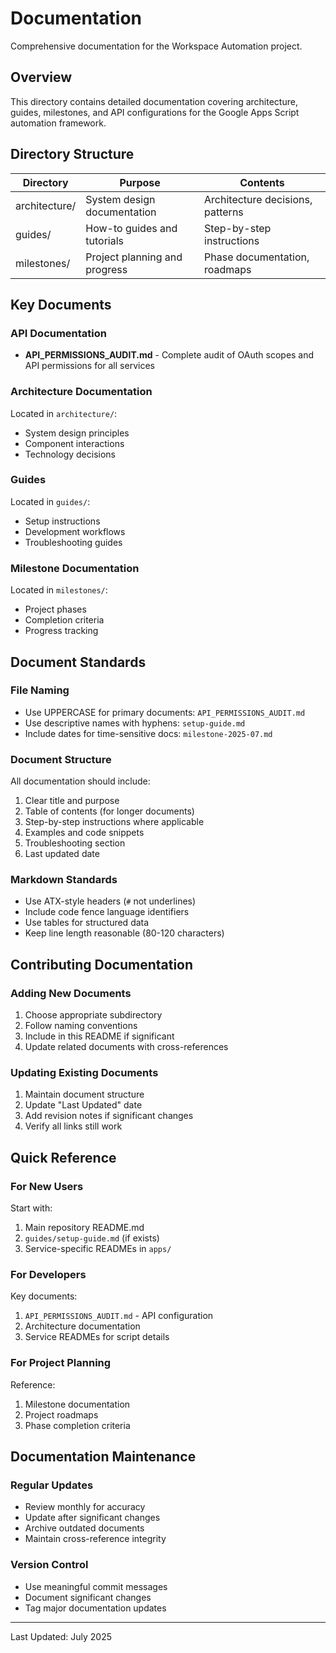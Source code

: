 # Documentation

Comprehensive documentation for the Workspace Automation project.

## Overview

This directory contains detailed documentation covering architecture, guides, milestones, and API configurations for the Google Apps Script automation framework.

## Directory Structure

| Directory | Purpose | Contents |
|-----------|---------|----------|
| architecture/ | System design documentation | Architecture decisions, patterns |
| guides/ | How-to guides and tutorials | Step-by-step instructions |
| milestones/ | Project planning and progress | Phase documentation, roadmaps |

## Key Documents

### API Documentation

- **API_PERMISSIONS_AUDIT.md** - Complete audit of OAuth scopes and API permissions for all services

### Architecture Documentation

Located in `architecture/`:
- System design principles
- Component interactions
- Technology decisions

### Guides

Located in `guides/`:
- Setup instructions
- Development workflows
- Troubleshooting guides

### Milestone Documentation

Located in `milestones/`:
- Project phases
- Completion criteria
- Progress tracking

## Document Standards

### File Naming

- Use UPPERCASE for primary documents: `API_PERMISSIONS_AUDIT.md`
- Use descriptive names with hyphens: `setup-guide.md`
- Include dates for time-sensitive docs: `milestone-2025-07.md`

### Document Structure

All documentation should include:
1. Clear title and purpose
2. Table of contents (for longer documents)
3. Step-by-step instructions where applicable
4. Examples and code snippets
5. Troubleshooting section
6. Last updated date

### Markdown Standards

- Use ATX-style headers (`#` not underlines)
- Include code fence language identifiers
- Use tables for structured data
- Keep line length reasonable (80-120 characters)

## Contributing Documentation

### Adding New Documents

1. Choose appropriate subdirectory
2. Follow naming conventions
3. Include in this README if significant
4. Update related documents with cross-references

### Updating Existing Documents

1. Maintain document structure
2. Update "Last Updated" date
3. Add revision notes if significant changes
4. Verify all links still work

## Quick Reference

### For New Users

Start with:
1. Main repository README.md
2. `guides/setup-guide.md` (if exists)
3. Service-specific READMEs in `apps/`

### For Developers

Key documents:
1. `API_PERMISSIONS_AUDIT.md` - API configuration
2. Architecture documentation
3. Service READMEs for script details

### For Project Planning

Reference:
1. Milestone documentation
2. Project roadmaps
3. Phase completion criteria

## Documentation Maintenance

### Regular Updates

- Review monthly for accuracy
- Update after significant changes
- Archive outdated documents
- Maintain cross-reference integrity

### Version Control

- Use meaningful commit messages
- Document significant changes
- Tag major documentation updates

---

Last Updated: July 2025